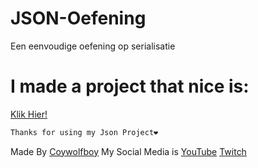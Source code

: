 # JSON-Oefening
Een eenvoudige oefening op serialisatie


# I made a project that nice is:
 <a href="https://play.unity.com/mg/other/webgl-builds-380770 " target="_blank">Klik Hier!</a> 


```bash
Thanks for using my Json Project❤️
```



Made By <a href="https://github.com/Coywolfboy" target="_blank">Coywolfboy</a>
My Social Media is <a href="https://www.youtube.com/@coywolfboy" target="_blank">YouTube</a> <a href="https://www.twitch.tv/coywolfboy" target="_blank">Twitch</a>



